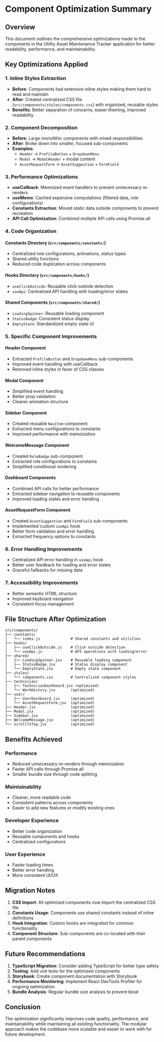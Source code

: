 # Component Optimization Summary

## Overview
This document outlines the comprehensive optimizations made to the components in the Utility Asset Maintenance Tracker application for better readability, performance, and maintainability.

## Key Optimizations Applied

### 1. **Inline Styles Extraction**
- **Before**: Components had extensive inline styles making them hard to read and maintain
- **After**: Created centralized CSS file (`src/components/styles/components.css`) with organized, reusable styles
- **Benefits**: Better separation of concerns, easier theming, improved readability

### 2. **Component Decomposition**
- **Before**: Large monolithic components with mixed responsibilities
- **After**: Broke down into smaller, focused sub-components
- **Examples**:
  - `Header` → `ProfileButton` + `DropdownMenu`
  - `Modal` → `ModalHeader` + modal content
  - `AssetRequestForm` → `AssetSuggestion` + `FormField`

### 3. **Performance Optimizations**
- **useCallback**: Memoized event handlers to prevent unnecessary re-renders
- **useMemo**: Cached expensive computations (filtered data, role configurations)
- **Constants Extraction**: Moved static data outside components to prevent recreation
- **API Call Optimization**: Combined multiple API calls using Promise.all

### 4. **Code Organization**

#### **Constants Directory** (`src/components/constants/`)
- Centralized role configurations, animations, status types
- Shared utility functions
- Reduced code duplication across components

#### **Hooks Directory** (`src/components/hooks/`)
- `useClickOutside`: Reusable click-outside detection
- `useApi`: Centralized API handling with loading/error states

#### **Shared Components** (`src/components/shared/`)
- `LoadingSpinner`: Reusable loading component
- `StatusBadge`: Consistent status display
- `EmptyState`: Standardized empty state UI

### 5. **Specific Component Improvements**

#### **Header Component**
- Extracted `ProfileButton` and `DropdownMenu` sub-components
- Improved event handling with useCallback
- Removed inline styles in favor of CSS classes

#### **Modal Component**
- Simplified event handling
- Better prop validation
- Cleaner animation structure

#### **Sidebar Component**
- Created reusable `NavItem` component
- Extracted menu configurations to constants
- Improved performance with memoization

#### **WelcomeMessage Component**
- Created `RoleBadge` sub-component
- Extracted role configurations to constants
- Simplified conditional rendering

#### **Dashboard Components**
- Combined API calls for better performance
- Extracted sidebar navigation to reusable components
- Improved loading states and error handling

#### **AssetRequestForm Component**
- Created `AssetSuggestion` and `FormField` sub-components
- Implemented custom `useApi` hook
- Better form validation and error handling
- Extracted frequency options to constants

### 6. **Error Handling Improvements**
- Centralized API error handling in `useApi` hook
- Better user feedback for loading and error states
- Graceful fallbacks for missing data

### 7. **Accessibility Improvements**
- Better semantic HTML structure
- Improved keyboard navigation
- Consistent focus management

## File Structure After Optimization

```
src/components/
├── constants/
│   └── index.js              # Shared constants and utilities
├── hooks/
│   ├── useClickOutside.js    # Click outside detection
│   └── useApi.js             # API operations with loading/error
├── shared/
│   ├── LoadingSpinner.jsx    # Reusable loading component
│   ├── StatusBadge.jsx       # Status display component
│   └── EmptyState.jsx        # Empty state component
├── styles/
│   └── components.css        # Centralized component styles
├── technician/
│   ├── TechnicianDashboard.jsx (optimized)
│   └── WorkHistory.jsx       (optimized)
├── user/
│   ├── UserDashboard.jsx     (optimized)
│   └── AssetRequestForm.jsx  (optimized)
├── Header.jsx                (optimized)
├── Modal.jsx                 (optimized)
├── Sidebar.jsx               (optimized)
├── WelcomeMessage.jsx        (optimized)
└── ScrollToTop.jsx           (optimized)
```

## Benefits Achieved

### **Performance**
- Reduced unnecessary re-renders through memoization
- Faster API calls through Promise.all
- Smaller bundle size through code splitting

### **Maintainability**
- Cleaner, more readable code
- Consistent patterns across components
- Easier to add new features or modify existing ones

### **Developer Experience**
- Better code organization
- Reusable components and hooks
- Centralized configurations

### **User Experience**
- Faster loading times
- Better error handling
- More consistent UI/UX

## Migration Notes

1. **CSS Import**: All optimized components now import the centralized CSS file
2. **Constants Usage**: Components use shared constants instead of inline definitions
3. **Hook Integration**: Custom hooks are integrated for common functionality
4. **Component Structure**: Sub-components are co-located with their parent components

## Future Recommendations

1. **TypeScript Migration**: Consider adding TypeScript for better type safety
2. **Testing**: Add unit tests for the optimized components
3. **Storybook**: Create component documentation with Storybook
4. **Performance Monitoring**: Implement React DevTools Profiler for ongoing optimization
5. **Bundle Analysis**: Regular bundle size analysis to prevent bloat

## Conclusion

The optimization significantly improves code quality, performance, and maintainability while maintaining all existing functionality. The modular approach makes the codebase more scalable and easier to work with for future development.